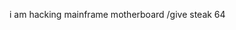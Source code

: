 
<!---
W6LF/W6LF is a ✨ special ✨ repository because its `README.md` (this file) appears on your GitHub profile.
You can click the Preview link to take a look at your changes. guys how do i code
--->

i am hacking mainframe motherboard /give steak 64
